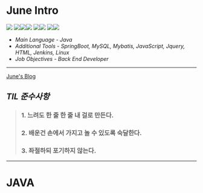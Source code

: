 # June Intro

<img src="https://img.shields.io/badge/JAVA-007396?style=for-the-badge&logo=java&logoColor=white"> <img src="https://img.shields.io/badge/Spring-6DB33F?style=for-the-badge&logo=Spring&logoColor=white"><img src="https://img.shields.io/badge/mysql-4479A1?style=for-the-badge&logo=mysql&logoColor=white"><img src="https://img.shields.io/badge/javascript-F7DF1E?style=for-the-badge&logo=javascript&logoColor=black"> <img src="https://img.shields.io/badge/jquery-0769AD?style=for-the-badge&logo=jquery&logoColor=white"><img src="https://img.shields.io/badge/html-E34F26?style=for-the-badge&logo=html5&logoColor=white"> <img src="https://img.shields.io/badge/css-1572B6?style=for-the-badge&logo=css3&logoColor=white"><img src="https://img.shields.io/badge/linux-FCC624?style=for-the-badge&logo=linux&logoColor=black">

* *Main Language - Java*
* *Additional Tools - SpringBoot, MySQL, Mybatis, JavaScript, Jquery, HTML, Jenkins, Linux*
* *Job Objectives - Back End Developer*

---

[June's Blog](https://backcoder.tistory.com/)



## *TIL 준수사항*

> ### 1. 느려도 한 줄 한 줄 내 걸로 만든다. 
>
> ### 2. 배운건 손에서 가지고 놀 수 있도록 숙달한다.
>
> ### 3. 좌절하되 포기하지 않는다.  

---



# JAVA 



